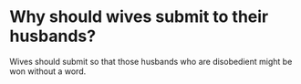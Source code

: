 # Why should wives submit to their husbands?

Wives should submit so that those husbands who are disobedient might be won without a word.
